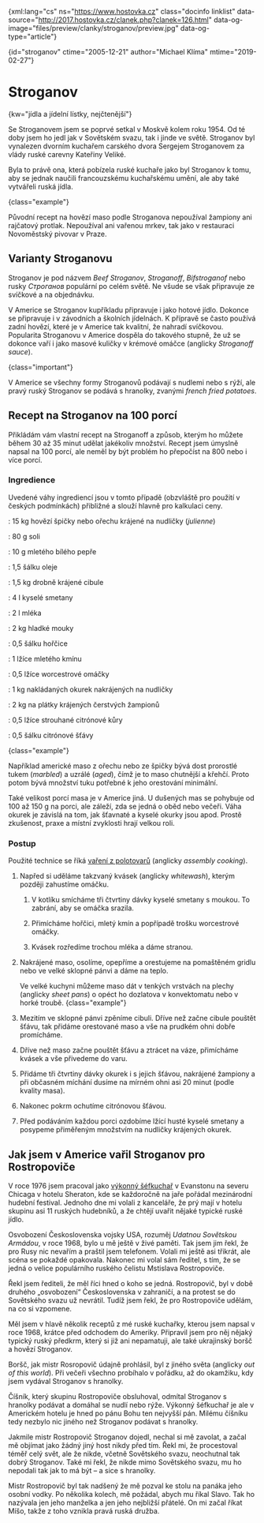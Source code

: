 
{xml:lang="cs" ns="https://www.hostovka.cz" class="docinfo linklist" data-source="http://2017.hostovka.cz/clanek.php?clanek=126.html" data-og-image="files/preview/clanky/stroganov/preview.jpg" data-og-type="article"} 

{id="stroganov" ctime="2005-12-21" author="Michael Klíma" mtime="2019-02-27"}  

# Stroganov 

{kw="jídla a jídelní lístky, nejčtenější"}  

Se Stroganovem jsem se poprvé setkal v Moskvě kolem roku 1954. Od té doby jsem ho jedl jak v Sovětském svazu, tak i jinde ve světě. Stroganov byl vynalezen dvorním kuchařem carského dvora Sergejem Stroganovem za vlády ruské carevny Kateřiny Veliké. 

Byla to právě ona, která pobízela ruské kuchaře jako byl Stroganov k tomu, aby se jednak naučili francouzskému kuchařskému umění, ale aby také vytvářeli ruská jídla. 

{class="example"} 

Původní recept na hovězí maso podle Stroganova nepoužíval žampiony ani rajčatový protlak. Nepoužíval ani vařenou mrkev, tak jako v restauraci Novoměstský pivovar v Praze. 

## Varianty Stroganovu 

Stroganov je pod názvem _Beef Stroganov_, _Stroganoff_, _Bifstroganof_ nebo rusky _Строганов_ populární po celém světě. Ne všude se však připravuje ze svíčkové a na objednávku. 

V Americe se Stroganov kupříkladu připravuje i jako hotové jídlo. Dokonce se připravuje i v závodních a školních jídelnách. K přípravě se často používá zadní hovězí, které je v Americe tak kvalitní, že nahradí svíčkovou. Popularita Stroganovu v Americe dospěla do takového stupně, že už se dokonce vaří i jako masové kuličky v krémové omáčce (anglicky _Stroganoff sauce_). 

{class="important"} 

V Americe se všechny formy Stroganovů podávají s nudlemi nebo s rýží, ale pravý ruský Stroganov se podává s hranolky, zvanými _french fried potatoes_. 

## Recept na Stroganov na 100 porcí 

Přikládám vám vlastní recept na Stroganoff a způsob, kterým ho můžete během 30 až 35 minut udělat jakékoliv množství. Recept jsem úmyslně napsal na 100 porcí, ale neměl by být problém ho přepočíst na 800 nebo i více porcí. 

### Ingredience 

Uvedené váhy ingrediencí jsou v tomto případě (obzvláště pro použití v českých podmínkách) přibližné a slouží hlavně pro kalkulaci ceny. 

: 15 kg hovězí špičky nebo ořechu krájené na nudličky (_julienne_) 

: 80 g soli 

: 10 g mletého bílého pepře 

: 1,5 šálku oleje 

: 1,5 kg drobně krájené cibule 

: 4 l kyselé smetany 

: 2 l mléka 

: 2 kg hladké mouky 

: 0,5 šálku hořčice 

: 1 lžíce mletého kmínu 

: 0,5 lžíce worcestrové omáčky 

: 1 kg nakládaných okurek nakrájených na nudličky 

: 2 kg na plátky krájených čerstvých žampionů 

: 0,5 lžíce strouhané citrónové kůry 

: 0,5 šálku citrónové šťávy 

{class="example"} 

Například americké maso z ořechu nebo ze špičky bývá dost prorostlé tukem (_marbled_) a uzrálé (_aged_), čímž je to maso chutnější a křehčí. Proto potom bývá množství tuku potřebné k jeho orestování minimální. 

Také velikost porcí masa je v Americe jiná. U dušených mas se pohybuje od 100 až 150 g na porci, ale záleží, zda se jedná o oběd nebo večeři. Váha okurek je závislá na tom, jak šťavnaté a kyselé okurky jsou apod. Prostě zkušenost, praxe a místní zvyklosti hrají velkou roli. 

### Postup 

Použité technice se říká [vaření z polotovarů][1] (anglicky _assembly cooking_). 

1. Napřed si uděláme takzvaný kvásek (anglicky _whitewash_), kterým později zahustíme omáčku. 

   1. V kotlíku smícháme tři čtvrtiny dávky kyselé smetany s moukou. To zabrání, aby se omáčka srazila. 

   2. Přimícháme hořčici, mletý kmín a popřípadě trošku worcestrové omáčky. 

   3. Kvásek rozředíme trochou mléka a dáme stranou. 

2. Nakrájené maso, osolíme, opepříme a orestujeme na pomaštěném gridlu nebo ve velké sklopné pánvi a dáme na teplo. 

   Ve velké kuchyni můžeme maso dát v tenkých vrstvách na plechy (anglicky _sheet pans_) o opéct ho dozlatova v konvektomatu nebo v horké troubě. {class="example"} 

3. Mezitím ve sklopné pánvi zpěníme cibuli. Dříve než začne cibule pouštět šťávu, tak přidáme orestované maso a vše na prudkém ohni dobře promícháme. 

4. Dříve než maso začne pouštět šťávu a ztrácet na váze, přimícháme kvásek a vše přivedeme do varu. 

5. Přidáme tři čtvrtiny dávky okurek i s jejich šťávou, nakrájené žampiony a při občasném míchání dusíme na mírném ohni asi 20 minut (podle kvality masa). 

6. Nakonec pokrm ochutíme citrónovou šťávou. 

7. Před podáváním každou porci ozdobíme lžící husté kyselé smetany a posypeme přiměřeným množstvím na nudličky krájených okurek. 

## Jak jsem v Americe vařil Stroganov pro Rostropoviče 

V roce 1976 jsem pracoval jako [výkonný šéfkuchař][2] v Evanstonu na severu Chicaga v hotelu Sheraton, kde se každoročně na jaře pořádal mezinárodní hudební festival. Jednoho dne mi volali z kanceláře, že prý mají v hotelu skupinu asi 11 ruských hudebníků, a že chtějí uvařit nějaké typické ruské jídlo. 

Osvobození Československa vojsky USA, rozuměj _Udatnou Sovětskou Armádou_, v roce 1968, bylo u mě ještě v živé paměti. Tak jsem jim řekl, že pro Rusy nic nevařím a praštil jsem telefonem. Volali mi ještě asi třikrát, ale scéna se pokaždé opakovala. Nakonec mi volal sám ředitel, s tím, že se jedná o velice populárního ruského čelistu Mstislava Rostropoviče. 

Řekl jsem řediteli, že měl říci hned o koho se jedná. Rostropovič, byl v době druhého „osvobození“ Československa v zahraničí, a na protest se do Sovětského svazu už nevrátil. Tudíž jsem řekl, že pro Rostropoviče udělám, na co si vzpomene. 

Měl jsem v hlavě několik receptů z mé ruské kuchařky, kterou jsem napsal v roce 1968, krátce před odchodem do Ameriky. Připravil jsem pro něj nějaký typický ruský předkrm, který si již ani nepamatuji, ale také ukrajinský boršč a hovězí Stroganov. 

Boršč, jak mistr Rosropovič údajně prohlásil, byl z jiného světa (anglicky _out of this world_). Při večeři všechno probíhalo v pořádku, až do okamžiku, kdy jsem vydával Stroganov s hranolky. 

Číšník, který skupinu Rostropoviče obsluhoval, odmítal Stroganov s hranolky podávat a domáhal se nudlí nebo rýže. Výkonný šéfkuchař je ale v Americkém hotelu je hned po pánu Bohu ten nejvyšší pán. Milému číšníku tedy nezbylo nic jiného než Stroganov podávat s hranolky. 

Jakmile mistr Rostropovič Stroganov dojedl, nechal si mě zavolat, a začal mě objímat jako žádný jiný host nikdy před tím. Řekl mi, že procestoval téměř celý svět, ale že nikde, včetně Sovětského svazu, neochutnal tak dobrý Stroganov. Také mi řekl, že nikde mimo Sovětského svazu, mu ho nepodali tak jak to má být – a sice s hranolky. 

Mistr Rostropovič byl tak nadšený že mě pozval ke stolu na panáka jeho osobní vodky. Po několika kolech, mě požádal, abych mu říkal Slavo. Tak ho nazývala jen jeho manželka a jen jeho nejbližší přátelé. On mi začal říkat Míšo, takže z toho vznikla pravá ruská družba. 

[1]: /vareni_z_polotovaru 
[2]: /kucharske_tituly#vykonny_sefkuchar 
 
